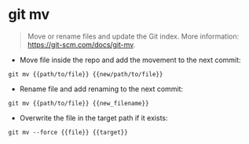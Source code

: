 # git mv

> Move or rename files and update the Git index.
> More information: <https://git-scm.com/docs/git-mv>.

- Move file inside the repo and add the movement to the next commit:

`git mv {{path/to/file}} {{new/path/to/file}}`

- Rename file and add renaming to the next commit:

`git mv {{path/to/file}} {{new_filename}}`

- Overwrite the file in the target path if it exists:

`git mv --force {{file}} {{target}}`
